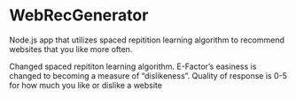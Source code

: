 WebRecGenerator
===============

Node.js app that utilizes spaced repitition learning algorithm to recommend websites that you like more often. 

Changed spaced repititon learning algorithm. E-Factor’s easiness is changed to becoming a measure of “dislikeness”. 
Quality of response is 0-5 for how much you like or dislike a website

